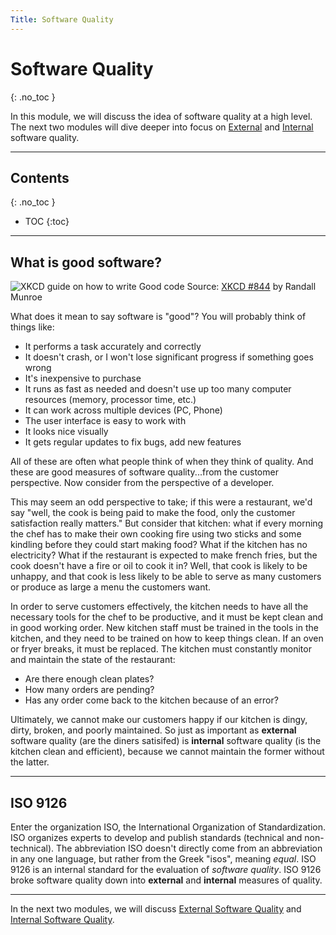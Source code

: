 ```yaml
---
Title: Software Quality
---
```


# Software Quality
{: .no_toc }


In this module, we will discuss the idea of software quality at a high level. The next two modules will dive deeper into focus on [External](https://sde-coursepack.github.io/modules/intro/External-Quality/) and [Internal](https://sde-coursepack.github.io/modules/intro/Internal-Quality/) software quality.

---

## Contents
{: .no_toc }

* TOC
{:toc}

---

## What is good software?

![XKCD guide on how to write Good code](https://imgs.xkcd.com/comics/good_code.png)
Source: [XKCD #844](https://xkcd.com/844/) by Randall Munroe

What does it mean to say software is "good"? You will probably think of things like:

- It performs a task accurately and correctly
- It doesn't crash, or I won't lose significant progress if something goes wrong
- It's inexpensive to purchase
- It runs as fast as needed and doesn't use up too many computer resources (memory, processor time, etc.)
- It can work across multiple devices (PC, Phone)
- The user interface is easy to work with
- It looks nice visually
- It gets regular updates to fix bugs, add new features

All of these are often what people think of when they think of quality. And these are good measures of software quality...from the customer perspective. Now consider from the perspective of a developer. 

This may seem an odd perspective to take; if this were a restaurant, we'd say "well, the cook is being paid to make the food, only the customer satisfaction really matters." But consider that kitchen: what if every morning the chef has to make their own cooking fire using two sticks and some kindling before they could start making food? What if the kitchen has no electricity? What if the restaurant is expected to make french fries, but the cook doesn't have a fire or oil to cook it in? Well, that cook is likely to be unhappy, and that cook is less likely to be able to serve as many customers or produce as large a menu the customers want. 

In order to serve customers effectively, the kitchen needs to have all the necessary tools for the chef to be productive, and it must be kept clean and in good working order. New kitchen staff must be trained in the tools in the kitchen, and they need to be trained on how to keep things clean. If an oven or fryer breaks, it must be replaced. The kitchen must constantly monitor and maintain the state of the restaurant: 

 * Are there enough clean plates? 
 * How many orders are pending? 
 * Has any order come back to the kitchen because of an error?

Ultimately, we cannot make our customers happy if our kitchen is dingy, dirty, broken, and poorly maintained. So just as important as **external** software quality (are the diners satisifed) is **internal** software quality (is the kitchen clean and efficient), because we cannot maintain the former without the latter.

---

## ISO 9126

Enter the organization ISO, the International Organization of Standardization.
ISO organizes experts to develop and publish standards (technical and non-technical).
The abbreviation ISO doesn't directly come from an abbreviation in any one 
language, but rather from the Greek "isos", meaning *equal*. ISO 9126 is an
internal standard for the evaluation of *software quality*. ISO 9126 broke
software quality down into **external** and **internal** measures of
quality.

---

In the next two modules, we will discuss [External Software Quality](https://sde-coursepack.github.io/modules/intro/External-Quality/) and [Internal Software Quality](https://sde-coursepack.github.io/modules/intro/Internal-Quality/).

